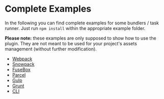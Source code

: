 # Complete Examples

In the following you can find complete examples for some bundlers / task runner. Just run `npm install` within the appropriate example folder.

**Please note:** these examples are only supposed to show how to use the plugin. They are not meant to be used for your project's assets management (without further modification).

- [Webpack](webpack/)
- [Snowpack](snowpack/)
- [FuseBox](fuse-box/)
- [Parcel](parcel/)
- [Gulp](gulp/)
- [Grunt](grunt/)
- [CLI](postcss-cli)